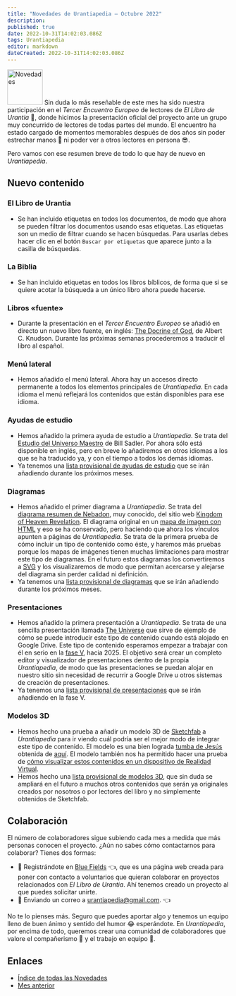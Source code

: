 ```yaml
---
title: "Novedades de Urantiapedia — Octubre 2022"
description: 
published: true
date: 2022-10-31T14:02:03.086Z
tags: Urantiapedia
editor: markdown
dateCreated: 2022-10-31T14:02:03.086Z
---
```


<img src="/_assets/svg/icon-news.svg" alt="Novedades" style="width: 80px;"> Sin duda lo más reseñable de este mes ha sido nuestra participación en el _Tercer Encuentro Europeo_ de lectores de _El Libro de Urantia_ :blue_book:, donde hicimos la presentación oficial del proyecto ante un grupo muy concurrido de lectores de todas partes del mundo. El encuentro ha estado cargado de momentos memorables después de dos años sin poder estrechar manos :wave: ni poder ver a otros lectores en persona :sunglasses:.

Pero vamos con ese resumen breve de todo lo que hay de nuevo en _Urantiapedia_.

## Nuevo contenido

### El Libro de Urantia

- Se han incluido etiquetas en todos los documentos, de modo que ahora se pueden filtrar los documentos usando esas etiquetas. Las etiquetas son un medio de filtrar cuando se hacen búsquedas. Para usarlas debes hacer clic en el botón `Buscar por etiquetas` que aparece junto a la casilla de búsquedas.

### La Biblia

- Se han incluido etiquetas en todos los libros bíblicos, de forma que si se quiere acotar la búsqueda a un único libro ahora puede hacerse.

### Libros «fuente»

- Durante la presentación en el _Tercer Encuentro Europeo_ se añadió en directo un nuevo libro fuente, en inglés: [The Docrine of God](/en/book/Albert_C_Knudson/The_Doctrine_of_God), de Albert C. Knudson. Durante las próximas semanas procederemos a traducir el libro al español.

### Menú lateral

- Hemos añadido el menú lateral. Ahora hay un accesos directo permanente a todos los elementos principales de _Urantiapedia_. En cada idioma el menú reflejará los contenidos que están disponibles para ese idioma.

### Ayudas de estudio

- Hemos añadido la primera ayuda de estudio a _Urantiapedia_. Se trata del [Estudio del Universo Maestro](/en/article/William_S_Sadler_Jr/Study_of_the_Master_Universe) de Bill Sadler. Por ahora sólo está disponible en inglés, pero en breve lo añadiremos en otros idiomas a los que se ha traducido ya, y con el tiempo a todos los demás idiomas.
- Ya tenemos una [lista provisional de ayudas de estudio](/en/index/study_aids) que se irán añadiendo durante los próximos meses.

### Diagramas

- Hemos añadido el primer diagrama a _Urantiapedia_. Se trata del [diagrama resumen de Nebadon](/en/article/The_Kingdom_of_Heaven_Revelation_Nebadon_Chart), muy conocido, del sitio web [Kingdom of Heaven Revelation](http://www.nebadon.info/). El diagrama original en un [mapa de imagen con HTML](https://www.w3schools.com/html/html_images_imagemap.asp) y eso se ha conservado, pero haciendo que ahora los vínculos apunten a páginas de _Urantiapedia_. Se trata de la primera prueba de cómo incluir un tipo de contenido como éste, y haremos más pruebas porque los mapas de imágenes tienen muchas limitaciones para mostrar este tipo de diagramas. En el futuro estos diagramas los convertiremos a [SVG](https://es.wikipedia.org/wiki/Gr%C3%A1ficos_vectoriales_escalables) y los visualizaremos de modo que permitan acercarse y alejarse del diagrama sin perder calidad ni definición.
- Ya tenemos una [lista provisional de diagramas](/en/index/diagrams) que se irán añadiendo durante los próximos meses.

### Presentaciones

- Hemos añadido la primera presentación a _Urantiapedia_. Se trata de una sencilla presentación llamada [The Universe](/en/slides/The_Universe) que sirve de ejemplo de cómo se puede introducir este tipo de contenido cuando está alojado en Google Drive. Este tipo de contenido esperamos empezar a trabajar con él en serio en la [fase V](/es/help/phases#fase-v-presentaciones), hacia 2025. El objetivo será crear un completo editor y visualizador de presentaciones dentro de la propia _Urantiapedia_, de modo que las presentaciones se puedan alojar en nuestro sitio sin necesidad de recurrir a Google Drive u otros sistemas de creación de presentaciones.
- Ya tenemos una [lista provisional de presentaciones](/es/index/presentations) que se irán añadiendo en la fase V.

### Modelos 3D

- Hemos hecho una prueba a añadir un modelo 3D de [Sketchfab](https://sketchfab.com) a _Urantiapedia_ para ir viendo cuál podría ser el mejor modo de integrar este tipo de contenido. El modelo es una bien lograda [tumba de Jesús](/en/3dmodel/Jesus_tomb_2) obtenida de [aquí](https://sketchfab.com/3d-models/jesus-resurrection-319fbee72f7a44458d6258b4a5c0b60f). El modelo también nos ha permitido hacer una prueba de [cómo visualizar estos contenidos en un dispositivo de Realidad Virtual](https://www.youtube.com/watch?v=BtKfgSfCWKc).
- Hemos hecho una [lista provisional de modelos 3D](/es/index/3d_models), que sin duda se ampliará en el futuro a muchos otros contenidos que serán ya originales creados por nosotros o por lectores del libro y no simplemente obtenidos de Sketchfab.

## Colaboración

El número de colaboradores sigue subiendo cada mes a medida que más personas conocen el proyecto. ¿Aún no sabes cómo contactarnos para colaborar? Tienes dos formas:
- :blue_heart: Registrándote en [Blue Fields](https://blue-fields.netlify.app/) :point_left:, que es una página web creada para poner con contacto a voluntarios que quieran colaborar en proyectos relacionados con _El Libro de Urantia_. Ahí tenemos creado un proyecto al que puedes solicitar unirte.
- :love_letter: Enviando un correo a urantiapedia@gmail.com. :point_left:

No te lo pienses más. Seguro que puedes aportar algo y tenemos un equipo lleno de buen ánimo y sentido del humor :joy: esperándote. En _Urantiapedia_, por encima de todo, queremos crear una comunidad de colaboradores que valore el compañerismo :couple: y el trabajo en equipo :muscle:.

## Enlaces

- [Índice de todas las Novedades](/es/news)
- [Mes anterior](/es/news/2022/09)